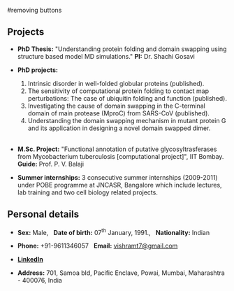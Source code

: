 #removing buttons
## Projects

- **PhD Thesis:** "Understanding protein folding and domain swapping using structure based model MD simulations." **PI:** Dr. Shachi Gosavi

- **PhD projects:** 
  1. Intrinsic disorder in well-folded globular proteins (published).
  2. The sensitivity of computational protein folding to contact map perturbations: The case of ubiquitin folding and function (published).
  3. Investigating the cause of domain swapping in the C-terminal domain of main protease (MproC) from SARS-CoV (published).
  4. Understanding the domain swapping mechanism in mutant protein G and its application in designing a novel domain swapped dimer.
\
&nbsp;
- **M.Sc. Project:** "Functional annotation of putative glycosyltrasferases from Mycobacterium tuberculosis [computational project]", IIT Bombay. **Guide:** Prof. P. V. Balaji

- **Summer internships:** 3 consecutive summer internships (2009-2011) under POBE programme at JNCASR, Bangalore which include lectures, lab training and two cell biology related projects.


## Personal details

- **Sex:** Male, &nbsp;  **Date of birth:** 07<sup>th</sup> January, 1991., &nbsp; **Nationality:** Indian

- **Phone:** +91-9611346057 &nbsp; **Email:** vishramt7@gmail.com

- **[LinkedIn](https://www.linkedin.com/in/vishram-terse-a7b83a3b/)**

- **Address:** 701, Samoa bld, Pacific Enclave, Powai, Mumbai, Maharashtra - 400076, India
